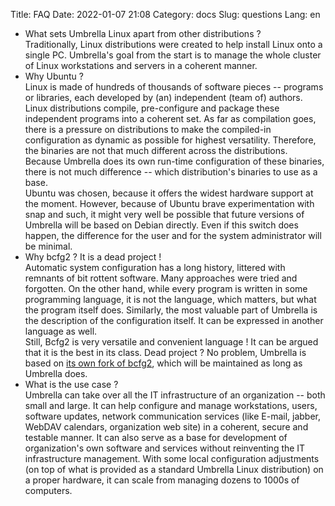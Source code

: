 Title: FAQ
Date: 2022-01-07 21:08
Category: docs
Slug: questions
Lang: en

- What sets Umbrella Linux apart from other distributions ?  
Traditionally, Linux distributions were created to help install Linux onto a
single PC. Umbrella's goal from the start is to manage the whole cluster
of Linux workstations and servers in a coherent manner.
- Why Ubuntu ?  
Linux is made of hundreds of thousands of software pieces -- programs or
libraries, each developed by (an) independent (team of) authors. Linux
distributions compile, pre-configure and package these independent programs
into a coherent set. As far as compilation goes, there is a pressure on
distributions to make the compiled-in configuration as dynamic as possible
for highest versatility. Therefore, the binaries are not that much different
across the distributions. Because Umbrella does its own run-time configuration
of these binaries, there is not much difference -- which distribution's
binaries to use as a base.  
Ubuntu was chosen, because it offers the widest hardware support at the
moment. However, because of Ubuntu brave experimentation with snap and
such, it might very well be possible that future versions of Umbrella
will be based on Debian directly. Even if this switch does happen, the
difference for the user and for the system administrator will be minimal.
- Why bcfg2 ? It is a dead project !  
Automatic system configuration has a long history, littered with remnants
of bit rottent software. Many approaches were tried and forgotten. On the
other hand, while every program is written in some programming language,
it is not the language, which matters, but what the program itself does.
Similarly, the most valuable part of Umbrella is the description of the
configuration itself.
It can be expressed in another language as well.  
Still, Bcfg2 is very versatile and convenient language ! It can be argued
that it is the best in its class. Dead project ?
No problem, Umbrella is based on
[its own fork of bcfg2](https://github.com/metlov/bcfg2),
which will be maintained as long as Umbrella does.
- What is the use case ?  
Umbrella can take over all the IT infrastructure of an organization -- both
small and large. It can help configure and manage workstations, users,
software updates, network communication services (like E-mail, jabber,
WebDAV calendars, organization web site) in a coherent, secure and testable
manner. It can also serve as a base for development of organization's own
software and services without reinventing the IT
infrastructure management. With some local configuration adjustments (on top
of what is provided as a standard Umbrella Linux distribution) on a proper
hardware, it can scale from managing dozens to 1000s of computers.
